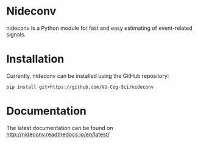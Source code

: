 # Nideconv
nideconv is a Python module for fast and easy estimating of event-related signals. 

# Installation
Currently, nideconv can be installed using the GitHub repository:

`pip install git+https://github.com/VU-Cog-Sci/nideconv`

# Documentation

The latest documentation can be found on http://nideconv.readthedocs.io/en/latest/
